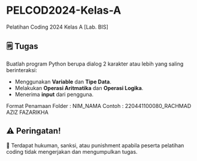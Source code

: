 # PELCOD2024-Kelas-A

Pelatihan Coding 2024 Kelas A [Lab. BIS]

## 🗒️ Tugas

Buatlah program Python berupa dialog 2 karakter atau lebih yang saling berinteraksi:
- Menggunakan **Variable** dan **Tipe Data**.
- Melakukan **Operasi Aritmatika** dan **Operasi Logika**.
- Menerima **input** dari pengguna.

Format Penamaan Folder :
NIM_NAMA 
Contoh :
220441100080_RACHMAD AZIZ FAZARIKHA

## ⚠️ Peringatan!

📣 Terdapat hukuman, sanksi, atau punishment apabila peserta pelatihan coding tidak mengerjakan dan mengumpulkan tugas.
